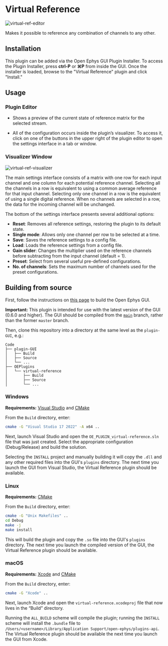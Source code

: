 # Virtual Reference

![virtual-ref-editor](https://open-ephys.github.io/gui-docs/_images/virtualreference-01.png)

Makes it possible to reference any combination of channels to any other.

## Installation

This plugin can be added via the Open Ephys GUI Plugin Installer. To access the Plugin Installer, press **ctrl-P** or **⌘P** from inside the GUI. Once the installer is loaded, browse to the "Virtual Reference" plugin and click "Install."

## Usage

### Plugin Editor

* Shows a preview of the current state of reference matrix for the selected stream. 

* All of the configuration occurs inside the plugin’s visualizer. To access it, click on one of the buttons in the upper right of the plugin editor to open the settings interface in a tab or window.

### Visualizer Window

![virtual-ref-visualizer](https://open-ephys.github.io/gui-docs/_images/virtualreference-02.png)

The main settings interface consists of a matrix with one row for each input channel and one column for each potential reference channel. Selecting all the channels in a row is equivalent to using a common average reference for that input channel. Selecting only one channel in a row is the equivalent of using a single digital reference. When no channels are selected in a row, the data for the incoming channel will be unchanged.

The bottom of the settings interface presents several additional options:

* **Reset**: Removes all reference settings, restoring the plugin to its default state.
* **Single mode**: Allows only one channel per row to be selected at a time.
* **Save**: Saves the reference settings to a config file.
* **Load**: Loads the reference settings from a config file.
* **Gain slider**: Changes the multiplier used on the reference channels before subtracting from the input channel (default = 1).
* **Preset**: Select from several useful pre-defined configurations.
* **No. of channels**: Sets the maximum number of channels used for the preset configurations.

## Building from source

First, follow the instructions on [this page](https://open-ephys.github.io/gui-docs/Developer-Guide/Compiling-the-GUI.html) to build the Open Ephys GUI.

**Important:** This plugin is intended for use with the latest version of the GUI (0.6.0 and higher). The GUI should be compiled from the [`main`](https://github.com/open-ephys/plugin-gui/tree/main) branch, rather than the former `master` branch.

Then, clone this repository into a directory at the same level as the `plugin-GUI`, e.g.:
 
```
Code
├── plugin-GUI
│   ├── Build
│   ├── Source
│   └── ...
├── OEPlugins
│   └── virtual-reference
│       ├── Build
│       ├── Source
│       └── ...
```

### Windows

**Requirements:** [Visual Studio](https://visualstudio.microsoft.com/) and [CMake](https://cmake.org/install/)

From the `Build` directory, enter:

```bash
cmake -G "Visual Studio 17 2022" -A x64 ..
```

Next, launch Visual Studio and open the `OE_PLUGIN_virtual-reference.sln` file that was just created. Select the appropriate configuration (Debug/Release) and build the solution.

Selecting the `INSTALL` project and manually building it will copy the `.dll` and any other required files into the GUI's `plugins` directory. The next time you launch the GUI from Visual Studio, the Virtual Reference plugin should be available.


### Linux

**Requirements:** [CMake](https://cmake.org/install/)

From the `Build` directory, enter:

```bash
cmake -G "Unix Makefiles" ..
cd Debug
make -j
make install
```

This will build the plugin and copy the `.so` file into the GUI's `plugins` directory. The next time you launch the compiled version of the GUI, the Virtual Reference plugin should be available.


### macOS

**Requirements:** [Xcode](https://developer.apple.com/xcode/) and [CMake](https://cmake.org/install/)

From the `Build` directory, enter:

```bash
cmake -G "Xcode" ..
```

Next, launch Xcode and open the `virtual-reference.xcodeproj` file that now lives in the “Build” directory.

Running the `ALL_BUILD` scheme will compile the plugin; running the `INSTALL` scheme will install the `.bundle` file to `/Users/<username>/Library/Application Support/open-ephys/plugins-api`. The Virtual Reference plugin should be available the next time you launch the GUI from Xcode.


